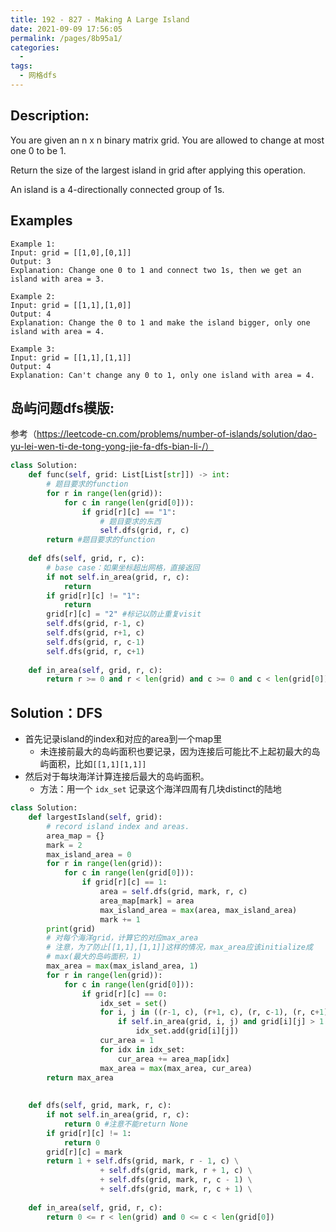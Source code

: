 ```yaml
---
title: 192 - 827 - Making A Large Island
date: 2021-09-09 17:56:05
permalink: /pages/8b95a1/
categories:
  - 
tags:
  - 网格dfs
---
```

## Description:
You are given an n x n binary matrix grid. You are allowed to change at most one 0 to be 1.

Return the size of the largest island in grid after applying this operation.

An island is a 4-directionally connected group of 1s.

## Examples
```
Example 1:
Input: grid = [[1,0],[0,1]]
Output: 3
Explanation: Change one 0 to 1 and connect two 1s, then we get an island with area = 3.

Example 2:
Input: grid = [[1,1],[1,0]]
Output: 4
Explanation: Change the 0 to 1 and make the island bigger, only one island with area = 4.

Example 3:
Input: grid = [[1,1],[1,1]]
Output: 4
Explanation: Can't change any 0 to 1, only one island with area = 4.

```
## 岛屿问题dfs模版:
参考（https://leetcode-cn.com/problems/number-of-islands/solution/dao-yu-lei-wen-ti-de-tong-yong-jie-fa-dfs-bian-li-/）
```python
class Solution:
    def func(self, grid: List[List[str]]) -> int:
        # 题目要求的function
        for r in range(len(grid)):
            for c in range(len(grid[0])):
                if grid[r][c] == "1":
                    # 题目要求的东西
                    self.dfs(grid, r, c)
        return #题目要求的function
        
    def dfs(self, grid, r, c):
        # base case：如果坐标超出网格，直接返回
        if not self.in_area(grid, r, c):
            return
        if grid[r][c] != "1":
            return 
        grid[r][c] = "2" #标记以防止重复visit
        self.dfs(grid, r-1, c)
        self.dfs(grid, r+1, c)
        self.dfs(grid, r, c-1)
        self.dfs(grid, r, c+1)
        
    def in_area(self, grid, r, c):
        return r >= 0 and r < len(grid) and c >= 0 and c < len(grid[0])
```
## Solution：DFS
- 首先记录island的index和对应的area到一个map里
    - 未连接前最大的岛屿面积也要记录，因为连接后可能比不上起初最大的岛屿面积，比如`[[1,1][1,1]]`
- 然后对于每块海洋计算连接后最大的岛屿面积。
    - 方法：用一个 `idx_set` 记录这个海洋四周有几块distinct的陆地
```python
class Solution:
    def largestIsland(self, grid):
        # record island index and areas.
        area_map = {}
        mark = 2
        max_island_area = 0
        for r in range(len(grid)):
            for c in range(len(grid[0])):
                if grid[r][c] == 1:
                    area = self.dfs(grid, mark, r, c) 
                    area_map[mark] = area
                    max_island_area = max(area, max_island_area)
                    mark += 1
        print(grid)
        # 对每个海洋grid，计算它的对应max_area
        # 注意，为了防止[[1,1],[1,1]]这样的情况，max_area应该initialize成
        # max(最大的岛屿面积，1)
        max_area = max(max_island_area, 1)
        for r in range(len(grid)):
            for c in range(len(grid[0])):
                if grid[r][c] == 0:
                    idx_set = set()
                    for i, j in ((r-1, c), (r+1, c), (r, c-1), (r, c+1)):
                        if self.in_area(grid, i, j) and grid[i][j] > 1:
                            idx_set.add(grid[i][j])
                    cur_area = 1
                    for idx in idx_set:
                        cur_area += area_map[idx]
                    max_area = max(max_area, cur_area)
        return max_area
    
    
    def dfs(self, grid, mark, r, c):
        if not self.in_area(grid, r, c):
            return 0 #注意不能return None
        if grid[r][c] != 1:
            return 0
        grid[r][c] = mark
        return 1 + self.dfs(grid, mark, r - 1, c) \
                    + self.dfs(grid, mark, r + 1, c) \
                    + self.dfs(grid, mark, r, c - 1) \
                    + self.dfs(grid, mark, r, c + 1) \
        
    def in_area(self, grid, r, c):
        return 0 <= r < len(grid) and 0 <= c < len(grid[0])        
```

